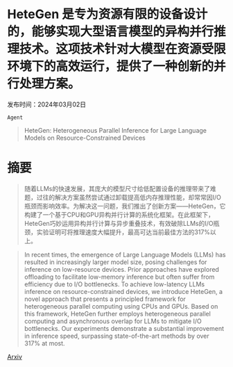 # HeteGen 是专为资源有限的设备设计的，能够实现大型语言模型的异构并行推理技术。这项技术针对大模型在资源受限环境下的高效运行，提供了一种创新的并行处理方案。

发布时间：2024年03月02日

`Agent`

> HeteGen: Heterogeneous Parallel Inference for Large Language Models on Resource-Constrained Devices

# 摘要

> 随着LLMs的快速发展，其庞大的模型尺寸给低配置设备的推理带来了难题，过往的解决方案虽然尝试通过卸载提高低内存推理性能，却常常因I/O瓶颈而影响效率。为解决这一问题，我们推出了创新方案——HeteGen，它构建了一个基于CPU和GPU异构并行计算的系统化框架。在此框架下，HeteGen巧妙运用异构并行计算与异步重叠技术，有效破除LLMs的I/O瓶颈，实验证明可将推理速度大幅提升，最高可达当前最佳方法的317%以上。

> In recent times, the emergence of Large Language Models (LLMs) has resulted in increasingly larger model size, posing challenges for inference on low-resource devices. Prior approaches have explored offloading to facilitate low-memory inference but often suffer from efficiency due to I/O bottlenecks. To achieve low-latency LLMs inference on resource-constrained devices, we introduce HeteGen, a novel approach that presents a principled framework for heterogeneous parallel computing using CPUs and GPUs. Based on this framework, HeteGen further employs heterogeneous parallel computing and asynchronous overlap for LLMs to mitigate I/O bottlenecks. Our experiments demonstrate a substantial improvement in inference speed, surpassing state-of-the-art methods by over 317% at most.

[Arxiv](https://arxiv.org/abs/2403.01164)